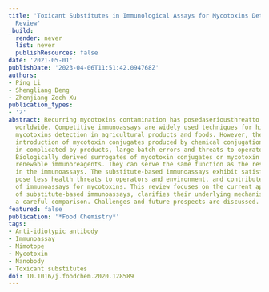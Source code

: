 ```yaml
---
title: 'Toxicant Substitutes in Immunological Assays for Mycotoxins Detection: A Mini
  Review'
_build:
  render: never
  list: never
  publishResources: false
date: '2021-05-01'
publishDate: '2023-04-06T11:51:42.094768Z'
authors:
- Ping Li
- Shengliang Deng
- Zhenjiang Zech Xu
publication_types:
- '2'
abstract: Recurring mycotoxins contamination has posedaseriousthreatto food safety
  worldwide. Competitive immunoassays are widely used techniques for high-throughput
  mycotoxins detection in agricultural products and foods. However, the inevitable
  introduction of mycotoxin conjugates produced by chemical conjugation usually results
  in complicated by-products, large batch errors and threats to operators and environment.
  Biologically derived surrogates of mycotoxin conjugates or mycotoxin standards are
  renewable immunoreagents. They can serve the same function as the responding counterparts
  in the immunoassays. The substitute-based immunoassays exhibit satisfactory sensitivity,
  pose less health threats to operators and environment, and contribute to the standardization
  of immunoassays for mycotoxins. This review focuses on the current applications
  of substitute-based immunoassays, clarifies their underlying mechanisms and provides
  a careful comparison. Challenges and future prospects are discussed.
featured: false
publication: '*Food Chemistry*'
tags:
- Anti-idiotypic antibody
- Immunoassay
- Mimotope
- Mycotoxin
- Nanobody
- Toxicant substitutes
doi: 10.1016/j.foodchem.2020.128589
---
```



